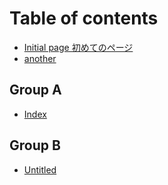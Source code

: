 # Table of contents

* [Initial page 初めてのページ](README.md)
* [another](another.md)

## Group A

* [Index](group-a/index.md)

## Group B

* [Untitled](group-b/untitled.md)

